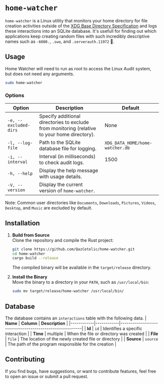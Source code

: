 # `home-watcher`

`home-watcher` is a Linux utility that monitors your home directory for file creation activities outside of the [XDG Base Directory Specification](https://specifications.freedesktop.org/basedir-spec/latest/) and logs these interactions into an SQLite database.
It's usefull for finding out which applications keep creating random files with such incredibly descriptive names such as `-6000.`, `.swo`, and `.serverauth.11972` 🤔.

## Usage

Home Watcher will need to run as root to access the Linux Audit system, but does not need any arguments.
```sh
sudo home-watcher
```

### Options
| Option                | Description                                                                                  | Default                         |
|-----------------------|----------------------------------------------------------------------------------------------|---------------------------------|
| `-e, --excluded-dirs` | Specify additional directories to exclude from monitoring (relative to your home directory). | None                            |
| `-l, --log-file`      | Path to the SQLite database file for logging.                                                | `XDG_DATA_HOME/home-watcher.db` |
| `-i, --interval`      | Interval (in milliseconds) to check audit logs.                                              | 1500                            |
| `-h, --help`          | Display the help message with usage details.                                                 |                                 |
| `-V, --version`       | Display the current version of `home-watcher`.                                               |                                 |

Note: Common user directories like `Documents`, `Downloads`, `Pictures`, `Videos`, `Desktop`, and `Music` are excluded by default.

## Installation

1. **Build from Source**  
   Clone the repository and compile the Rust project:
   ```bash
   git clone https://github.com/QazCetelic/home-watcher.git
   cd home-watcher
   cargo build --release
   ```
   The compiled binary will be available in the `target/release` directory.

2. **Install the Binary**  
   Move the binary to a directory in your `PATH`, such as `/usr/local/bin`:
   ```bash
   sudo mv target/release/home-watcher /usr/local/bin/
   ```

## Database
The database contains an `interactions` table with the following data.
| **Name**   | **Column** | **Description**                                          |
|------------|------------|----------------------------------------------------------|
| **Id**     | `id`       | Identifies a specific interaction                        |
| **Time**   | multiple   | When the file or directory was created                   |
| **File**   | `file`     | The location of the newly created file or directory      |
| **Source** | `source`   | The path of the program responsible for the creation     |

## Contributing

If you find bugs, have suggestions, or want to contribute features, feel free to open an issue or submit a pull request.
